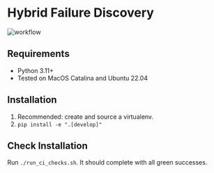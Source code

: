 # Hybrid Failure Discovery

![workflow](https://github.com/tomsilver/hybrid-failure-discovery/actions/workflows/ci.yml/badge.svg)

## Requirements

- Python 3.11+
- Tested on MacOS Catalina and Ubuntu 22.04

## Installation

1. Recommended: create and source a virtualenv.
2. `pip install -e ".[develop]"`

## Check Installation

Run `./run_ci_checks.sh`. It should complete with all green successes.
